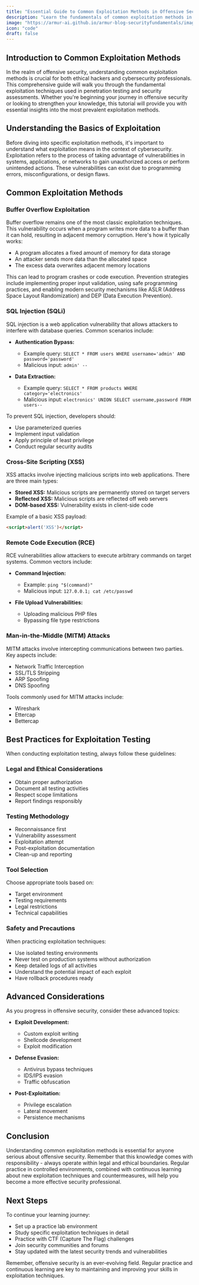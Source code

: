 ```yaml
---
title: "Essential Guide to Common Exploitation Methods in Offensive Security: A Beginner's Roadmap"
description: "Learn the fundamentals of common exploitation methods in offensive security, including buffer overflows, SQL injection, and cross-site scripting. Perfect for beginners starting their journey in penetration testing."
image: "https://armur-ai.github.io/armur-blog-securityfundamentals/images/2.avif"
icon: "code"
draft: false
---
```


## Introduction to Common Exploitation Methods

In the realm of offensive security, understanding common exploitation methods is crucial for both ethical hackers and cybersecurity professionals. This comprehensive guide will walk you through the fundamental exploitation techniques used in penetration testing and security assessments. Whether you're beginning your journey in offensive security or looking to strengthen your knowledge, this tutorial will provide you with essential insights into the most prevalent exploitation methods.

## Understanding the Basics of Exploitation

Before diving into specific exploitation methods, it's important to understand what exploitation means in the context of cybersecurity. Exploitation refers to the process of taking advantage of vulnerabilities in systems, applications, or networks to gain unauthorized access or perform unintended actions. These vulnerabilities can exist due to programming errors, misconfigurations, or design flaws.

## Common Exploitation Methods

### Buffer Overflow Exploitation

Buffer overflow remains one of the most classic exploitation techniques. This vulnerability occurs when a program writes more data to a buffer than it can hold, resulting in adjacent memory corruption. Here's how it typically works:

- A program allocates a fixed amount of memory for data storage
- An attacker sends more data than the allocated space
- The excess data overwrites adjacent memory locations

This can lead to program crashes or code execution. Prevention strategies include implementing proper input validation, using safe programming practices, and enabling modern security mechanisms like ASLR (Address Space Layout Randomization) and DEP (Data Execution Prevention).

### SQL Injection (SQLi)

SQL injection is a web application vulnerability that allows attackers to interfere with database queries. Common scenarios include:

- **Authentication Bypass:** 
  - Example query: `SELECT * FROM users WHERE username='admin' AND password='password'`
  - Malicious input: `admin' --`

- **Data Extraction:** 
  - Example query: `SELECT * FROM products WHERE category='electronics'`
  - Malicious input: `electronics' UNION SELECT username,password FROM users--`

To prevent SQL injection, developers should:

- Use parameterized queries
- Implement input validation
- Apply principle of least privilege
- Conduct regular security audits

### Cross-Site Scripting (XSS)

XSS attacks involve injecting malicious scripts into web applications. There are three main types:

- **Stored XSS:** Malicious scripts are permanently stored on target servers
- **Reflected XSS:** Malicious scripts are reflected off web servers
- **DOM-based XSS:** Vulnerability exists in client-side code

Example of a basic XSS payload:

```html
<script>alert('XSS')</script>
```

### Remote Code Execution (RCE)

RCE vulnerabilities allow attackers to execute arbitrary commands on target systems. Common vectors include:

- **Command Injection:**
  - Example: `ping "$(command)"`
  - Malicious input: `127.0.0.1; cat /etc/passwd`

- **File Upload Vulnerabilities:**
  - Uploading malicious PHP files
  - Bypassing file type restrictions

### Man-in-the-Middle (MITM) Attacks

MITM attacks involve intercepting communications between two parties. Key aspects include:

- Network Traffic Interception
- SSL/TLS Stripping
- ARP Spoofing
- DNS Spoofing

Tools commonly used for MITM attacks include:

- Wireshark
- Ettercap
- Bettercap

## Best Practices for Exploitation Testing

When conducting exploitation testing, always follow these guidelines:

### Legal and Ethical Considerations

- Obtain proper authorization
- Document all testing activities
- Respect scope limitations
- Report findings responsibly

### Testing Methodology

- Reconnaissance first
- Vulnerability assessment
- Exploitation attempt
- Post-exploitation documentation
- Clean-up and reporting

### Tool Selection

Choose appropriate tools based on:

- Target environment
- Testing requirements
- Legal restrictions
- Technical capabilities

### Safety and Precautions

When practicing exploitation techniques:

- Use isolated testing environments
- Never test on production systems without authorization
- Keep detailed logs of all activities
- Understand the potential impact of each exploit
- Have rollback procedures ready

## Advanced Considerations

As you progress in offensive security, consider these advanced topics:

- **Exploit Development:**
  - Custom exploit writing
  - Shellcode development
  - Exploit modification

- **Defense Evasion:**
  - Antivirus bypass techniques
  - IDS/IPS evasion
  - Traffic obfuscation

- **Post-Exploitation:**
  - Privilege escalation
  - Lateral movement
  - Persistence mechanisms

## Conclusion

Understanding common exploitation methods is essential for anyone serious about offensive security. Remember that this knowledge comes with responsibility - always operate within legal and ethical boundaries. Regular practice in controlled environments, combined with continuous learning about new exploitation techniques and countermeasures, will help you become a more effective security professional.

## Next Steps

To continue your learning journey:

- Set up a practice lab environment
- Study specific exploitation techniques in detail
- Practice with CTF (Capture The Flag) challenges
- Join security communities and forums
- Stay updated with the latest security trends and vulnerabilities

Remember, offensive security is an ever-evolving field. Regular practice and continuous learning are key to maintaining and improving your skills in exploitation techniques.